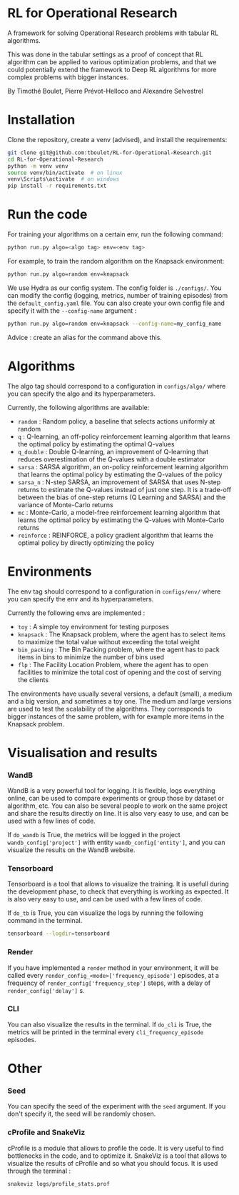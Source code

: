 # RL for Operational Research

A framework for solving Operational Research problems with tabular RL algorithms.

This was done in the tabular settings as a proof of concept that RL algorithm can be applied to various optimization problems, and that we could potentially extend the framework to Deep RL algorithms for more complex problems with bigger instances.

By Timothé Boulet, Pierre Prévot-Helloco and Alexandre Selvestrel


# Installation

Clone the repository, create a venv (advised), and install the requirements:

```bash
git clone git@github.com:tboulet/RL-for-Operational-Research.git
cd RL-for-Operational-Research
python -m venv venv
source venv/bin/activate  # on linux
venv\Scripts\activate  # on windows
pip install -r requirements.txt
```


# Run the code
 
For training your algorithms on a certain env, run the following command:

```bash
python run.py algo=<algo tag> env=<env tag>
```

For example, to train the random algorithm on the Knapsack environment:

```bash
python run.py algo=random env=knapsack
```

We use Hydra as our config system. The config folder is `./configs/`. You can modify the config (logging, metrics, number of training episodes) from the `default_config.yaml` file. You can also create your own config file and specify it with the `--config-name` argument :

```bash
python run.py algo=random env=knapsack --config-name=my_config_name
```

Advice : create an alias for the command above this.
# Algorithms
The algo tag should correspond to a configuration in ``configs/algo/`` where you can specify the algo and its hyperparameters. 

Currently, the following algorithms are available:
 - `random` : Random policy, a baseline that selects actions uniformly at random
 - `q` : Q-learning, an off-policy reinforcement learning algorithm that learns the optimal policy by estimating the optimal Q-values
 - `q_double` : Double Q-learning, an improvement of Q-learning that reduces overestimation of the Q-values with a double estimator
 - `sarsa` : SARSA algorithm, an on-policy reinforcement learning algorithm that learns the optimal policy by estimating the Q-values of the policy
 - `sarsa_n` : N-step SARSA, an improvement of SARSA that uses N-step returns to estimate the Q-values instead of just one step. It is a trade-off between the bias of one-step returns (Q Learning and SARSA) and the variance of Monte-Carlo returns
 - `mc` : Monte-Carlo, a model-free reinforcement learning algorithm that learns the optimal policy by estimating the Q-values with Monte-Carlo returns
 - `reinforce` : REINFORCE, a policy gradient algorithm that learns the optimal policy by directly optimizing the policy

# Environments

The env tag should correspond to a configuration in ``configs/env/`` where you can specify the env and its hyperparameters.

Currently the following envs are implemented :
- `toy` : A simple toy environment for testing purposes
- `knapsack` : The Knapsack problem, where the agent has to select items to maximize the total value without exceeding the total weight
- `bin_packing` : The Bin Packing problem, where the agent has to pack items in bins to minimize the number of bins used
- `flp` : The Facility Location Problem, where the agent has to open facilities to minimize the total cost of opening and the cost of serving the clients

The environments have usually several versions, a default (small), a medium and a big version, and sometimes a toy one. The medium and large versions are used to test the scalability of the algorithms. They corresponds to bigger instances of the same problem, with for example more items in the Knapsack problem.


# Visualisation and results

### WandB
WandB is a very powerful tool for logging. It is flexible, logs everything online, can be used to compare experiments or group those by dataset or algorithm, etc. You can also be several people to work on the same project and share the results directly on line. It is also very easy to use, and can be used with a few lines of code.

If `do_wandb` is True, the metrics will be logged in the project `wandb_config['project']` with entity `wandb_config['entity']`, and you can visualize the results on the WandB website.

### Tensorboard
Tensorboard is a tool that allows to visualize the training. It is usefull during the development phase, to check that everything is working as expected. It is also very easy to use, and can be used with a few lines of code.

If `do_tb` is True, you can visualize the logs by running the following command in the terminal.
```bash
tensorboard --logdir=tensorboard
```

### Render

If you have implemented a `render` method in your environment, it will be called every `render_config_<mode>['frequency_episode']` episodes, at a frequency of `render_config['frequency_step']` steps, with a delay of `render_config['delay']` s.

### CLI

You can also visualize the results in the terminal. If `do_cli` is True, the metrics will be printed in the terminal every `cli_frequency_episode` episodes.

# Other

### Seed

You can specify the seed of the experiment with the `seed` argument. If you don't specify it, the seed will be randomly chosen.

### cProfile and SnakeViz

cProfile is a module that allows to profile the code. It is very useful to find bottlenecks in the code, and to optimize it. SnakeViz is a tool that allows to visualize the results of cProfile and so what you should focus. It is used through the terminal :

```bash
snakeviz logs/profile_stats.prof
```